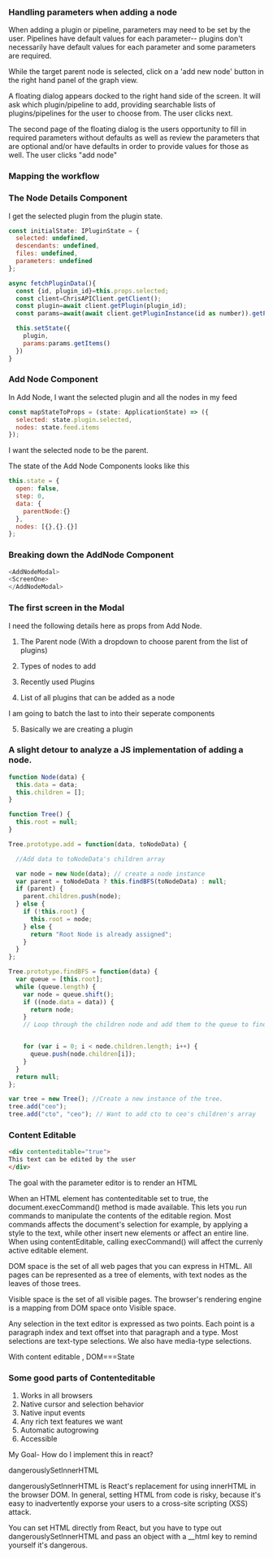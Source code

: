 ### Handling parameters when adding a node

When adding a plugin or pipeline, parameters may need to be set by the user. Pipelines have default values for each parameter-- plugins don't necessarily have default values for each parameter and some parameters are required.

While the target parent node is selected, click on a 'add new node' button in the right hand panel of the graph view.

A floating dialog appears docked to the right hand side of the screen. It will ask which plugin/pipeline to add, providing searchable lists of plugins/pipelines for the user to choose from. The user clicks next.

The second page of the floating dialog is the users opportunity to fill in required parameters without defaults as well as review the parameters that are optional and/or have defaults in order to provide values for those as well. The user clicks "add node"

### Mapping the workflow

### The Node Details Component

I get the selected plugin from the plugin state.

```javascript
const initialState: IPluginState = {
  selected: undefined,
  descendants: undefined,
  files: undefined,
  parameters: undefined
};
```

```javascript
async fetchPluginData(){
  const {id, plugin_id}=this.props.selected;
  const client=ChrisAPIClient.getClient();
  const plugin=await client.getPlugin(plugin_id);
  const params=await(await client.getPluginInstance(id as number)).getParameters();

  this.setState({
    plugin,
    params:params.getItems()
  })
}
```

### Add Node Component

In Add Node, I want the selected plugin and all the nodes in my feed

```javascript
const mapStateToProps = (state: ApplicationState) => ({
  selected: state.plugin.selected,
  nodes: state.feed.items
});
```

I want the selected node to be the parent.

The state of the Add Node Components looks like this

```javascript
this.state = {
  open: false,
  step: 0,
  data: {
    parentNode:{}
  },
  nodes: [{},{}.{}]
};

```

### Breaking down the AddNode Component

```javascript
<AddNodeModal>
<ScreenOne>
</AddNodeModal>

```

### The first screen in the Modal

I need the following details here as props from Add Node.

1. The Parent node (With a dropdown to choose parent from the list of plugins)

2.  Types of nodes to add

3.  Recently used Plugins

4.  List of all plugins that can be added as a node

I am going to batch the last to into their seperate components


5. Basically we are creating a plugin


### A slight detour to analyze a JS implementation of adding a node.

```javascript
function Node(data) {
  this.data = data;
  this.children = [];
}

function Tree() {
  this.root = null;
}

Tree.prototype.add = function(data, toNodeData) {

  //Add data to toNodeData's children array

  var node = new Node(data); // create a node instance
  var parent = toNodeData ? this.findBFS(toNodeData) : null;
  if (parent) {
    parent.children.push(node);
  } else {
    if (!this.root) {
      this.root = node;
    } else {
      return "Root Node is already assigned";
    }
  }
};

Tree.prototype.findBFS = function(data) {
  var queue = [this.root];
  while (queue.length) {
    var node = queue.shift();
    if ((node.data = data)) {
      return node;
    }
    // Loop through the children node and add them to the queue to find them in the array


    for (var i = 0; i < node.children.length; i++) {
      queue.push(node.children[i]);
    }
  }
  return null;
};

var tree = new Tree(); //Create a new instance of the tree.
tree.add("ceo");
tree.add("cto", "ceo"); // Want to add cto to ceo's children's array
```

### Content Editable

```html
<div contenteditable="true">
This text can be edited by the user
</div>

```

The goal with the parameter editor is to render an HTML 

When an HTML element has contenteditable set to true, the document.execCommand() method is made available. This lets you run commands to manipulate the contents of the editable region. Most commands affects the document's selection for example, by applying a style to the text, while other insert new elements or affect an entire line. When using contentEditable, calling execCommand() will affect the currenly active editable element.

DOM space is the set of all web pages that you can express in HTML. All pages can be represented as a tree of elements, with text nodes as the leaves of those trees.


Visible space is the set of all visible pages. The browser's rendering engine is a mapping from DOM space onto Visible space. 


Any selection in the text editor is expressed as two points. Each point is a paragraph index and text offset into that paragraph and a type. Most selections are text-type selections. We also have media-type selections.


With content editable , DOM===State

### Some good parts of Contenteditable

1. Works in all browsers
2. Native cursor and selection behavior
3. Native input events
4. Any rich text features we want
5. Automatic autogrowing
6. Accessible

My Goal- How do I implement this in react?



dangerouslySetInnerHTML

dangerouslySetInnerHTML is React's replacement for using innerHTML in the browser DOM. In general, setting HTML from code is risky, because it's easy to inadvertently exporse your users to a cross-site scripting (XSS) attack.

You can set HTML directly from React, but you have to type out dangerouslySetInnerHTML and pass an object with a __html key to remind yourself it's dangerous.



